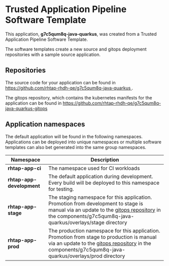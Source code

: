 # Trusted Application Pipeline Software Template

This application, **g7c5qum8q-java-quarkus**, was created from a Trusted Application Pipeline Software Template.

The software templates create a new source and gitops deployment repositories with a sample source application. 

## Repositories

The source code for your application can be found in [https://github.com/rhtap-rhdh-qe/g7c5qum8q-java-quarkus ](https://github.com/rhtap-rhdh-qe/g7c5qum8q-java-quarkus ).
 
The gitops repository, which contains the kubernetes manifests for the application can be found in 
[https://github.com/rhtap-rhdh-qe/g7c5qum8q-java-quarkus-gitops ](https://github.com/rhtap-rhdh-qe/g7c5qum8q-java-quarkus-gitops ) 

## Application namespaces 

The default application will be found in the following namespaces. Applications can be deployed into unique namespaces or multiple software templates can also bet generated into the same group namespaces.  

|  Namespace   |  Description   |  
| -------- | -------- |
| **rhtap-app-ci** | The namespace used for CI workloads |
| **rhtap-app-development** | The default application during development. Every build will be deployed to this namespace for testing. |
| **rhtap-app-stage** | The staging namespace for this application. Promotion from development to stage is manual via an update to the [gitops repository](https://github.com/rhtap-rhdh-qe/g7c5qum8q-java-quarkus-gitops ) in the components/g7c5qum8q-java-quarkus/overlays/stage directory |
| **rhtap-app-prod** | The production namespace for this application. Promotion from stage to production is manual via an update to the [gitops repository](https://github.com/rhtap-rhdh-qe/g7c5qum8q-java-quarkus-gitops ) in the components/g7c5qum8q-java-quarkus/overlays/prod directory |